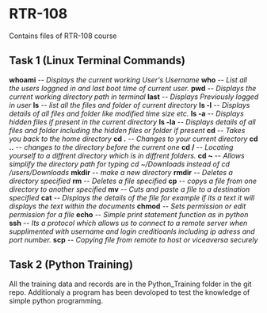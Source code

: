 # RTR-108
Contains files of RTR-108 course

## Task 1 (Linux Terminal Commands)

**whoami** -- *Displays the current working User's Username*
**who**    -- *List all the users loggned in and last boot time of current user.*
**pwd**    -- *Displays the current working directory path in terminal*
**last**   -- *Displays Previously logged in user*
**ls**     -- *list all the files and folder of current directory*
**ls -l**  -- *Displays details of all files and folder like modified time size etc.*
**ls -a**  -- *Displays hidden files if present in the current directory*
**ls -la** -- *Displays details of all files and folder including the hidden files or folder if present*
**cd**     -- *Takes you back to the home directory*
**cd .**   -- *Changes to your current directory*
**cd ..**  -- *changes to the directory before the current one*
**cd /**   -- *Locating yourself to a diffrent directory which is in diffrent folders.*
**cd ~**   -- *Allows simplify the directory path for typing cd ~/Downloads instead of cd /users/Downloads*
**mkdir**  -- *make a new directory*
**rmdir**  -- *Deletes a directory specified*
**rm**     -- *Deletes a file specified*
**cp**     -- *copys a file from one directory to another specified*
**mv**     -- *Cuts and paste a file to a destination specified*
**cat**    -- *Displays the details of the file for example if its a text it will displays the text within the documents*
**chmod**  -- *Sets permission or edit permission for a file*
**echo**   -- *Simple print statement function as in python*
**ssh**    -- *Its a protocol which allows us to connect to a remote server when supplimented with username and login creditioanls including ip adress and port number.*
**scp**    -- *Copying file from remote to host or viceaversa securely*

## Task 2 (Python Training)

All the training data and records are in the Python_Training folder in the git repo. Additionaly a program has been devoloped to test the knowledge of simple python programming.
